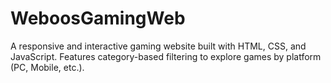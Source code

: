 # WeboosGamingWeb
A responsive and interactive gaming website built with HTML, CSS, and JavaScript. Features category-based filtering to explore games by platform (PC, Mobile, etc.).

